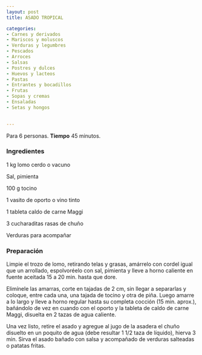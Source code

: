 ```yaml
---
layout: post
title: ASADO TROPICAL

categories:
- Carnes y derivados
- Mariscos y moluscos
- Verduras y legumbres
- Pescados
- Arroces
- Salsas
- Postres y dulces
- Huevos y lacteos
- Pastas
- Entrantes y bocadillos
- Frutas
- Sopas y cremas
- Ensaladas
- Setas y hongos
 

---
```

Para 6 personas.
<b>Tiempo</b> 45 minutos.

<h3>Ingredientes</h3>

1 kg lomo cerdo o vacuno

Sal, pimienta

100 g tocino

1 vasito de oporto o vino tinto

1 tableta caldo de carne Maggi

3 cucharaditas rasas de chuño

Verduras para acompañar

<h3>Preparación</h3>

Limpie el trozo de lomo, retirando telas y grasas, amárrelo con cordel igual que un arrollado, espolvoréelo con sal, pimienta y lleve a horno caliente en fuente aceitada 15 a 20 min. hasta que dore.

Elimínele las amarras, corte en tajadas de 2 cm, sin llegar a separarlas y coloque, entre cada una, una tajada de tocino y otra de piña. Luego amarre a lo largo y lleve a horno regular hasta su completa cocción (15 min. aprox.), bañándolo de vez en cuando con el oporto y la tableta de caldo de carne Maggi, disuelta en 2 tazas de agua caliente.

Una vez listo, retire el asado y agregue al jugo de la asadera el chuño disuelto en un poquito de agua (debe resultar 1 1/2 taza de líquido), hierva 3 min. Sirva el asado bañado con salsa y acompañado de verduras salteadas o patatas fritas.

